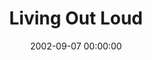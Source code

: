 ---
layout: series
series: "Living Out Loud"
permalink: "/living-out-loud/"
title: "Living Out Loud"
date: 2002-09-07 00:00:00
endDate: 2002-09-29 00:00:00
description: "What does it mean to live out loud?"
src: "http://s3.amazonaws.com/crossroads-media/images/bigscreen.outloud.jpg"
---